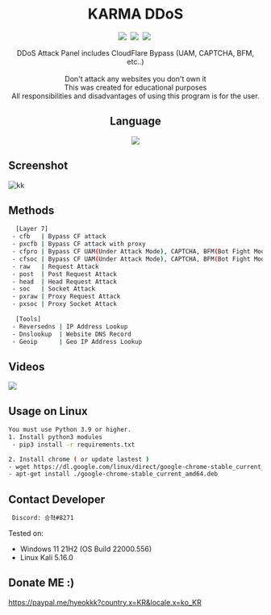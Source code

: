 <div align=center>
 
# KARMA DDoS
 <p>
 <img src=https://img.shields.io/github/stars/HyukIsBack/KARMA-DDoS?color=%23DF0067&style=for-the-badge/>&nbsp;
 <img src=https://img.shields.io/github/forks/HyukIsBack/KARMA-DDoS?color=%239999FF&style=for-the-badge/>&nbsp;
 <img src=https://img.shields.io/github/license/HyukIsBack/KARMA-DDoS?color=%23E8E8E8&style=for-the-badge/>&nbsp;
 
</p>
 DDoS Attack Panel includes CloudFlare Bypass (UAM, CAPTCHA, BFM, etc..)<br/><br/>
 Don't attack any websites you don't own it<br/>
 This was created for educational purposes<br/>
 All responsibilities and disadvantages of using this program is for the user.
 

## Language</br>

 <img src="https://img.shields.io/badge/Python-FFDD00?style=for-the-badge&logo=python&logoColor=blue"/></br>
</div>

## Screenshot
![kk](https://user-images.githubusercontent.com/87601386/161046871-fa69a88b-71c0-441f-8f28-ddcf562c1810.png)

## Methods
```sh
  [Layer 7]
 - cfb   | Bypass CF attack
 - pxcfb | Bypass CF attack with proxy
 - cfpro | Bypass CF UAM(Under Attack Mode), CAPTCHA, BFM(Bot Fight Mode) etc.. (request)
 - cfsoc | Bypass CF UAM(Under Attack Mode), CAPTCHA, BFM(Bot Fight Mode) etc.. (socket)
 - raw   | Request Attack
 - post  | Post Request Attack
 - head  | Head Request Attack
 - soc   | Socket Attack
 - pxraw | Proxy Request Attack
 - pxsoc | Proxy Socket Attack
 
  [Tools]
 - Reversedns | IP Address Lookup  
 - Dnslookup  | Website DNS Record 
 - Geoip      | Geo IP Address Lookup
```

## Videos
[![](https://user-images.githubusercontent.com/87601386/161339371-b6dfaa8f-1cf2-41d1-85c1-d82cdd98def1.png)](https://www.youtube.com/watch?v=MPKdfhPeLeE)

## Usage on Linux
```sh
You must use Python 3.9 or higher.
1. Install python3 modules
 - pip3 install -r requirements.txt

2. Install chrome ( or update lastest )
- wget https://dl.google.com/linux/direct/google-chrome-stable_current_amd64.deb
- apt-get install ./google-chrome-stable_current_amd64.deb
```

## Contact Developer
```sh
 Discord: 승혁#8271
```

Tested on:<br/>
 - Windows 11 21H2 (OS Build 22000.556)
 - Linux Kali 5.16.0

## Donate ME :)
 https://paypal.me/hyeokkk?country.x=KR&locale.x=ko_KR
 
